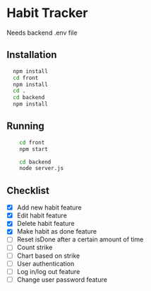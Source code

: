
# Habit Tracker

Needs backend .env file



## Installation

```bash
  npm install 
  cd front 
  npm install
  cd .
  cd backend
  npm install
```
## Running 

```bash
    cd front 
    npm start
```
```bash
    cd backend 
    node server.js
```
## Checklist

- [x] Add new habit feature
- [x] Edit habit feature
- [x] Delete habit feature
- [x] Make habit as done feature
- [ ] Reset isDone after a certain amount of time
- [ ] Count strike 
- [ ] Chart based on strike 
- [ ] User authentication
- [ ] Log in/log out feature
- [ ] Change user password feature
